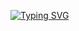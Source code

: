 <!--<h1 align="center">Hi there 👋</h1>-->
<a href="https://git.io/typing-svg"><img src="https://readme-typing-svg.herokuapp.com?font=Fira+Code&duration=4000&pause=700&color=1DF740&center=true&multiline=true&width=435&height=70&lines=Hi+there!;I'm+a+beginner+frontend+developer" alt="Typing SVG" /></a>
<!--
**Anzhelikaa/Anzhelikaa** is a ✨ _special_ ✨ repository because its `README.md` (this file) appears on your GitHub profile.

Here are some ideas to get you started:

- 🔭 I’m currently working on ...
- 🌱 I’m currently learning ...
- 👯 I’m looking to collaborate on ...
- 🤔 I’m looking for help with ...
- 💬 Ask me about ...
- 📫 How to reach me: ...
- 😄 Pronouns: ...
- ⚡ Fun fact: ...
-->
